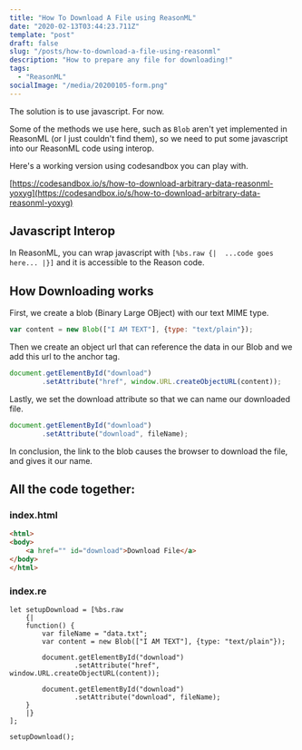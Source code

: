 ```yaml
---
title: "How To Download A File using ReasonML"
date: "2020-02-13T03:44:23.711Z"
template: "post"
draft: false
slug: "/posts/how-to-download-a-file-using-reasonml"
description: "How to prepare any file for downloading!"
tags:
  - "ReasonML"
socialImage: "/media/20200105-form.png"
---
```


The solution is to use javascript. For now.

Some of the methods we use here, such as `Blob` aren't yet implemented in ReasonML (or I just couldn't find them), so we need to put some javascript into our ReasonML code using interop.

Here's a working version using codesandbox you can play with.

[https://codesandbox.io/s/how-to-download-arbitrary-data-reasonml-yoxyg](https://codesandbox.io/s/how-to-download-arbitrary-data-reasonml-yoxyg)

## Javascript Interop

In ReasonML, you can wrap javascript with `[%bs.raw {|  ...code goes here... |}]` and it is accessible to the Reason code.

## How Downloading works

First, we create a blob (Binary Large OBject) with our text MIME type.
```javascript
var content = new Blob(["I AM TEXT"], {type: "text/plain"});
```

Then we create an object url that can reference the data in our Blob and we add this url to the anchor tag.
```javascript
document.getElementById("download")
        .setAttribute("href", window.URL.createObjectURL(content));
```

Lastly, we set the download attribute so that we can name our downloaded file.

```javascript
document.getElementById("download")
        .setAttribute("download", fileName);
```

In conclusion, the link to the blob causes the browser to download the file, and gives it our name.

## All the code together:

### index.html
```html
<html>
<body>
    <a href="" id="download">Download File</a>
</body>
</html>
```
### index.re
```reason
let setupDownload = [%bs.raw
    {|
    function() {
        var fileName = "data.txt";
        var content = new Blob(["I AM TEXT"], {type: "text/plain"});

        document.getElementById("download")
                .setAttribute("href", window.URL.createObjectURL(content));

        document.getElementById("download")
                .setAttribute("download", fileName);
    }
    |}
];

setupDownload();
```